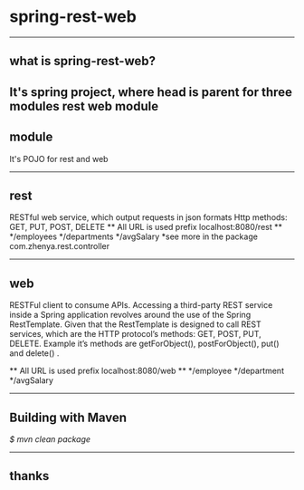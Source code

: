 # spring-rest-web
----
## what is spring-rest-web?
It's spring project, where head is parent for three modules
<modules>
		<module>rest</module>
		<module>web</module>
		<module>module</module>
</modules>
----
## module
It's POJO for rest and web

----
## rest
RESTful web service, which output requests in  json formats
Http methods: GET, PUT, POST, DELETE
** All URL is used prefix localhost:8080/rest **
*/employees
*/departments
*/avgSalary
*see more in the package com.zhenya.rest.controller

----
## web
RESTFul client to consume APIs. 
Accessing a third-party REST service inside a Spring application revolves around the use of the Spring RestTemplate. 
Given that the RestTemplate  is designed to call REST services, 
which are the HTTP protocol’s methods: GET, POST, PUT, DELETE.
Example it’s methods are  getForObject(), postForObject(), put() and delete() .

** All URL is used prefix localhost:8080/web **
*/employee
*/department
*/avgSalary

----
## Building with Maven

*$ mvn clean package*

----
## thanks

